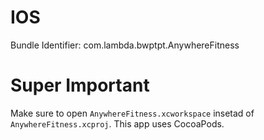 # IOS

Bundle Identifier: com.lambda.bwptpt.AnywhereFitness

# Super Important
Make sure to open `AnywhereFitness.xcworkspace` insetad of `AnywhereFitness.xcproj`. This app uses CocoaPods.
